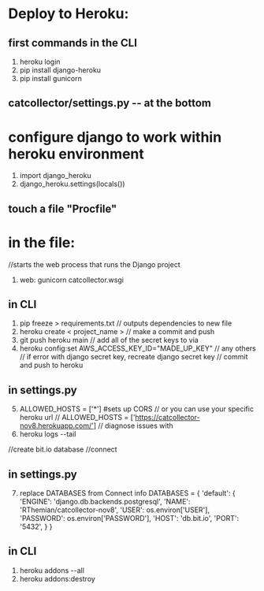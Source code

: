 # Deploy to Heroku:
## first commands in the CLI
1. heroku login 
2. pip install django-heroku
3. pip install gunicorn 
## catcollector/settings.py -- at the bottom
# configure django to work within heroku environment
1. import django_heroku
2. django_heroku.settings(locals())

## touch a file "Procfile"
# in the file:
//starts the web process that runs the Django project
1. web: gunicorn catcollector.wsgi 

## in CLI 
1. pip freeze > requirements.txt // outputs dependencies to new file
2. heroku create < project_name >
// make a commit and push
3. git push heroku main
// add all of the secret keys to via
4. heroku config:set AWS_ACCESS_KEY_ID="MADE_UP_KEY"
// any others
// if error with django secret key, recreate django secret key
// commit and push to heroku
## in settings.py
5. ALLOWED_HOSTS = ['*'] #sets up CORS 
// or you can use your specific heroku url
// ALLOWED_HOSTS = ['https://catcollector-nov8.herokuapp.com/']
// diagnose issues with 
6. heroku logs --tail

//create bit.io database
//connect
## in settings.py 
7. replace DATABASES from Connect info
DATABASES = {
    'default': {
        'ENGINE': 'django.db.backends.postgresql',
        'NAME': 'RThemian/catcollector-nov8',
        'USER': os.environ['USER'],
        'PASSWORD': os.environ['PASSWORD'],
        'HOST': 'db.bit.io',
        'PORT': '5432',
    }
}

## in CLI
1. heroku addons --all
2. heroku addons:destroy <YOUR OWN postgresql-encircled-74075 >
